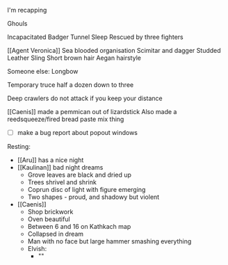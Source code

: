 I'm recapping

Ghouls

Incapacitated
Badger
Tunnel 
Sleep
Rescued by three fighters

[[Agent Veronica]]
	Sea blooded organisation
	Scimitar and dagger
	Studded Leather
	Sling
	Short brown hair
	Aegan hairstyle

Someone else:
	Longbow




Temporary truce 
half a dozen down to three

Deep crawlers do not attack if you keep your distance


[[Caenis]] made a pemmican out of lizardstick
	Also made a reedsqueeze/fired bread paste mix thing

- [ ] make a bug report about popout windows


Resting:
- [[Aru]] has a nice night
- [[Kaulinan]] bad night dreams
	- Grove leaves are black and dried up
	- Trees shrivel and shrink
	- Coprun disc of light with figure emerging
	- Two shapes - proud, and shadowy but violent
- [[Caenis]]
	- Shop brickwork
	- Oven beautiful
	- Between 6 and 16 on Kathkach map
	- Collapsed in dream
	- Man with no face but large hammer smashing everything 
	- Elvish:
		- ""










